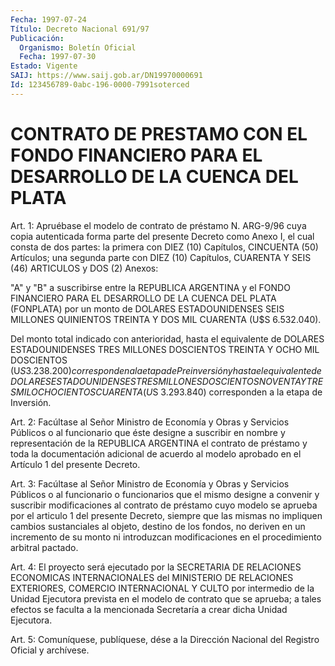 ```yaml
---
Fecha: 1997-07-24
Título: Decreto Nacional 691/97
Publicación:
  Organismo: Boletín Oficial
  Fecha: 1997-07-30
Estado: Vigente
SAIJ: https://www.saij.gob.ar/DN19970000691
Id: 123456789-0abc-196-0000-7991soterced
---
```

# CONTRATO DE PRESTAMO CON EL FONDO FINANCIERO PARA EL DESARROLLO DE LA CUENCA DEL PLATA

<a id="1"></a>
Art. 1: Apruébase el modelo de contrato de préstamo N. ARG-9/96 cuya copia autenticada  forma parte del presente Decreto como Anexo I,  el  cual  consta  de dos  partes:  la  primera  con  DIEZ  (10) Capítulos, CINCUENTA (50)  Artículos;  una  segunda  parte con DIEZ (10)  Capítulos,  CUARENTA Y SEIS (46) ARTICULOS y DOS (2)  Anexos:

"A" y "B" a suscribirse  entre  la  REPUBLICA  ARGENTINA y el FONDO FINANCIERO PARA EL DESARROLLO DE LA CUENCA DEL PLATA (FONPLATA) por un  monto  de  DOLARES  ESTADOUNIDENSES  SEIS  MILLONES  QUINIENTOS TREINTA Y DOS MIL CUARENTA (U$S 6.532.040).

Del monto total indicado con anterioridad, hasta  el equivalente de DOLARES ESTADOUNIDENSES TRES MILLONES DOSCIENTOS TREINTA Y OCHO MIL DOSCIENTOS  (U$S 3.238.200) corresponden a la etapa de Preinversión y  hasta  el  equivalente de DOLARES ESTADOUNIDENSES TRES  MILLONES DOSCIENTOS NOVENTA  Y TRES MIL OCHOCIENTOS CUARENTA (U$S 3.293.840) corresponden a la etapa de Inversión.

<a id="2"></a>
Art.  2: Facúltase al  Señor  Ministro  de  Economía  y  Obras  y Servicios Públicos o al funcionario que éste designe a suscribir en nombre y representación  de  la  REPUBLICA ARGENTINA el contrato de préstamo y toda la documentación adicional  de  acuerdo  al  modelo aprobado en el Artículo 1 del presente Decreto.

<a id="3"></a>
Art.  3:  Facúltase  al  Señor  Ministro  de  Economía  y Obras y Servicios  Públicos  o  al  funcionario o funcionarios que el mismo designe  a   convenir y suscribir  modificaciones  al  contrato  de préstamo cuyo  modelo  se  aprueba  por  el articulo 1 del presente Decreto, siempre que  las mismas no impliquen  cambios sustanciales al objeto, destino de los fondos, no deriven en un incremento de su monto  ni  introduzcan modificaciones en el procedimiento  arbitral pactado.

<a id="4"></a>
Art. 4: El proyecto será ejecutado por la SECRETARIA DE RELACIONES ECONOMICAS INTERNACIONALES del MINISTERIO DE RELACIONES EXTERIORES, COMERCIO  INTERNACIONAL   Y  CULTO  por  intermedio  de  la  Unidad Ejecutora prevista en el modelo de contrato que se aprueba; a tales efectos se faculta a la mencionada  Secretaría a crear dicha Unidad Ejecutora.

<a id="5"></a>
Art. 5: Comuníquese, publíquese, dése  a la Dirección Nacional del Registro  Oficial y archívese.